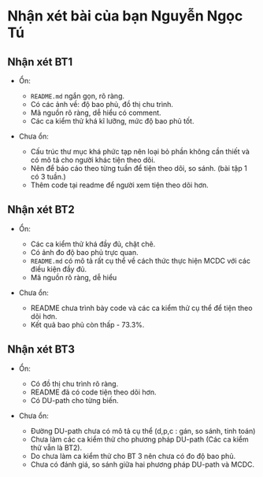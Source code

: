 # Nhận xét bài của bạn Nguyễn Ngọc Tú

## Nhận xét BT1
- Ổn:
  + `README.md` ngắn gọn, rõ ràng.
  + Có các ảnh về: độ bao phủ, đồ thị chu trình.
  + Mã nguồn rõ ràng, dễ hiểu có comment.
  + Các ca kiểm thử khá kĩ lưỡng, mức độ bao phủ tốt.
  
- Chưa ổn:
  + Cấu trúc thư mục khá phức tạp nên loại bỏ phần không cần thiết và có mô tả cho người khác tiện theo dõi.
  + Nên để báo cáo theo từng tuần để tiện theo dõi, so sánh. (bài tập 1 có 3 tuần.)
  + Thêm code tại readme để người xem tiện theo dõi hơn.

## Nhận xét BT2
- Ổn:
  + Các ca kiểm thử khá đầy đủ, chặt chẽ.
  + Có ảnh đo độ bao phủ trực quan.
  + `README.md` có mô tả rất cụ thể về cách thức thực hiện MCDC với các điều kiện đầy đủ.
  + Mã nguồn rõ ràng, dễ hiểu
  
- Chưa ổn:
  + README chưa trình bày code và các ca kiểm thử cụ thể để tiện theo dõi hơn.
  + Kết quả bao phủ còn thấp - 73.3%.
  
## Nhận xét BT3
- Ổn:
  + Có đồ thị chu trình rõ ràng.
  + README đã có code tiện theo dõi hơn.
  + Có DU-path cho từng biến.
  
- Chưa ổn:
  + Đường DU-path chưa có mô tả cụ thể (d,p,c : gán, so sánh, tinh toán)
  + Chưa làm các ca kiểm thử cho phương pháp DU-path (Các ca kiểm thử vẫn là BT2).
  + Do chưa làm ca kiểm thử cho BT 3 nên chưa có đo độ bao phủ.
  + Chưa có đánh giá, so sánh giữa hai phương pháp DU-path và MCDC.
